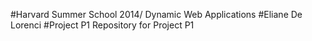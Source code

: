 #Harvard Summer School 2014/ Dynamic Web Applications
#Eliane De Lorenci
#Project P1
Repository for Project P1
